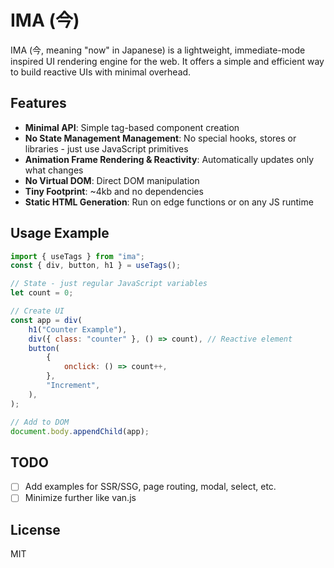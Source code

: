 # IMA (今)

IMA (今, meaning "now" in Japanese) is a lightweight, immediate-mode inspired UI rendering engine for the web. It offers a simple and efficient way to build reactive UIs with minimal overhead.

## Features

- **Minimal API**: Simple tag-based component creation
- **No State Management Management**: No special hooks, stores or libraries - just use JavaScript primitives
- **Animation Frame Rendering & Reactivity**: Automatically updates only what changes
- **No Virtual DOM**: Direct DOM manipulation
- **Tiny Footprint**: ~4kb and no dependencies
- **Static HTML Generation**: Run on edge functions or on any JS runtime

## Usage Example

```js
import { useTags } from "ima";
const { div, button, h1 } = useTags();

// State - just regular JavaScript variables
let count = 0;

// Create UI
const app = div(
	h1("Counter Example"),
	div({ class: "counter" }, () => count), // Reactive element
	button(
		{
			onclick: () => count++,
		},
		"Increment",
	),
);

// Add to DOM
document.body.appendChild(app);
```

## TODO

- [ ] Add examples for SSR/SSG, page routing, modal, select, etc.
- [ ] Minimize further like van.js

## License

MIT
